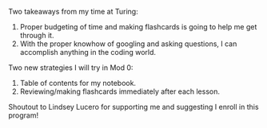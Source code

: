 Two takeaways from my time at Turing:
  1) Proper budgeting of time and making flashcards is going to help me get through it.
  2) With the proper knowhow of googling and asking questions, I can accomplish anything in the coding world.

Two new strategies I will try in Mod 0:
  1) Table of contents for my notebook.
  2) Reviewing/making flashcards immediately after each lesson.

Shoutout to Lindsey Lucero for supporting me and suggesting I enroll in this program!
